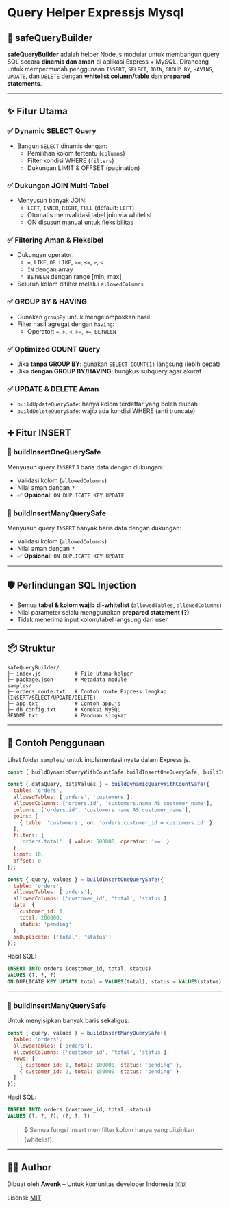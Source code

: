 
# Query Helper Expressjs Mysql

## 🧱 safeQueryBuilder

**safeQueryBuilder** adalah helper Node.js modular untuk membangun query SQL secara **dinamis dan aman** di aplikasi Express + MySQL. Dirancang untuk mempermudah penggunaan `INSERT`, `SELECT`, `JOIN`, `GROUP BY`, `HAVING`, `UPDATE`, dan `DELETE` dengan **whitelist column/table** dan **prepared statements**.

---

## ✨ Fitur Utama

### ✅ Dynamic SELECT Query
- Bangun `SELECT` dinamis dengan:
  - Pemilihan kolom tertentu (`columns`)
  - Filter kondisi WHERE (`filters`)
  - Dukungan LIMIT & OFFSET (pagination)

### ✅ Dukungan JOIN Multi-Tabel
- Menyusun banyak JOIN:
  - `LEFT`, `INNER`, `RIGHT`, `FULL` (default: `LEFT`)
  - Otomatis memvalidasi tabel join via whitelist
  - ON disusun manual untuk fleksibilitas

### ✅ Filtering Aman & Fleksibel
- Dukungan operator:
  - `=`, `LIKE`, `OR LIKE`, `>=`, `<=`, `>`, `<`
  - `IN` dengan array
  - `BETWEEN` dengan range [min, max]
- Seluruh kolom difilter melalui `allowedColumns`

### ✅ GROUP BY & HAVING
- Gunakan `groupBy` untuk mengelompokkan hasil
- Filter hasil agregat dengan `having`:
  - Operator: `=`, `>`, `<`, `>=`, `<=`, `BETWEEN`

### ✅ Optimized COUNT Query
- Jika **tanpa GROUP BY**: gunakan `SELECT COUNT(1)` langsung (lebih cepat)
- Jika **dengan GROUP BY/HAVING**: bungkus subquery agar akurat

### ✅ UPDATE & DELETE Aman
- `buildUpdateQuerySafe`: hanya kolom terdaftar yang boleh diubah
- `buildDeleteQuerySafe`: wajib ada kondisi WHERE (anti truncate)

## ➕ Fitur INSERT

### 🔹 buildInsertOneQuerySafe
Menyusun query `INSERT` 1 baris data dengan dukungan:

- Validasi kolom (`allowedColumns`)
- Nilai aman dengan `?`
- ✅ **Opsional:** `ON DUPLICATE KEY UPDATE`

### 🔹 buildInsertManyQuerySafe
Menyusun query `INSERT` banyak baris data dengan dukungan:

- Validasi kolom (`allowedColumns`)
- Nilai aman dengan `?`
- ✅ **Opsional:** `ON DUPLICATE KEY UPDATE`
---

## 🛡️ Perlindungan SQL Injection

- Semua **tabel & kolom wajib di-whitelist** (`allowedTables`, `allowedColumns`)
- Nilai parameter selalu menggunakan **prepared statement (?)**
- Tidak menerima input kolom/tabel langsung dari user

---

## 📦 Struktur
```
safeQueryBuilder/
├─ index.js           # File utama helper
├─ package.json       # Metadata module
samples/
├─ orders_route.txt   # Contoh route Express lengkap (INSERT/SELECT/UPDATE/DELETE)
├─ app.txt            # Contoh app.js
├─ db_config.txt      # Koneksi MySQL
README.txt            # Panduan singkat
```

---

## 🚀 Contoh Penggunaan
Lihat folder `samples/` untuk implementasi nyata dalam Express.js.

```js
const { buildDynamicQueryWithCountSafe,buildInsertOneQuerySafe, buildInsertManyQuerySafe } = require('./safeQueryBuilder');

const { dataQuery, dataValues } = buildDynamicQueryWithCountSafe({
  table: 'orders',
  allowedTables: ['orders', 'customers'],
  allowedColumns: ['orders.id', 'customers.name AS customer_name'],
  columns: ['orders.id', 'customers.name AS customer_name'],
  joins: [
    { table: 'customers', on: 'orders.customer_id = customers.id' }
  ],
  filters: {
    'orders.total': { value: 500000, operator: '>=' }
  },
  limit: 10,
  offset: 0
});
```
```js
const { query, values } = buildInsertOneQuerySafe({
  table: 'orders',
  allowedTables: ['orders'],
  allowedColumns: ['customer_id', 'total', 'status'],
  data: {
    customer_id: 1,
    total: 200000,
    status: 'pending'
  },
  onDuplicate: ['total', 'status']
});
```

Hasil SQL:
```sql
INSERT INTO orders (customer_id, total, status)
VALUES (?, ?, ?)
ON DUPLICATE KEY UPDATE total = VALUES(total), status = VALUES(status)
```

---

### 🔹 buildInsertManyQuerySafe
Untuk menyisipkan banyak baris sekaligus:

```js
const { query, values } = buildInsertManyQuerySafe({
  table: 'orders',
  allowedTables: ['orders'],
  allowedColumns: ['customer_id', 'total', 'status'],
  rows: [
    { customer_id: 1, total: 100000, status: 'pending' },
    { customer_id: 2, total: 150000, status: 'pending' }
  ]
});
```

Hasil SQL:
```sql
INSERT INTO orders (customer_id, total, status)
VALUES (?, ?, ?), (?, ?, ?)
```

> 🔒 Semua fungsi insert memfilter kolom hanya yang diizinkan (whitelist).
---

## 👨‍💻 Author
Dibuat oleh **Awenk** – Untuk komunitas developer Indonesia 🇮🇩

Lisensi: [MIT](./LICENSE)